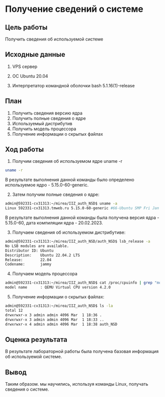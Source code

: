 # Получение сведений о системе

## Цель работы

Получить сведения об используемой системе

## Исходные данные

1. VPS сервер

2. ОС Ubuntu 20.04

3. Интерпретатор командной оболочки bash 5.1.16(1)-release

## План

1.  Получить сведения версию ядра
2.  Получить полные сведения о ядре
3.  Используемый дистрибутив
4.  Получить модель процессора
5.  Получение информации о скрытых файлах

## Ход работы

1. Получим сведения об используемом ядре uname -r

```bash
uname -r
```

В результате выполнения данной команды было определено используемое ядро - 5.15.0-60-generic.

2. Затем получим полные сведения о ядре:

```bash
admin@592331-cv31313:~/mirea/IIZ_auth_NSD$ uname -a
Linux 592331-cv31313.tmweb.ru 5.15.0-60-generic #66-Ubuntu SMP Fri Jan 20 14:29:49 UTC 2023 x86_64 x86_64 x86_64 GNU/Linux
```

В результате выполнения данной команды была получена версия ядра - 5.15.0-60, дата компиляции ядра - 20.02.2023.

3. Получаем сведения об используемом дистрибутиве:

```bash
admin@592331-cv31313:~/mirea/IIZ_auth_NSD/auth_NSD$ lsb_release -a
No LSB modules are available.
Distributor ID: Ubuntu
Description:    Ubuntu 22.04.2 LTS
Release:        22.04
Codename:       jammy
```

4. Получаем модель процессора   
```bash
admin@592331-cv31313:~/mirea/IIZ_auth_NSD$ cat /proc/cpuinfo | grep "model name"
model name      : QEMU Virtual CPU version 4.2.0
```

5. Получение информации о скрытых файлах:

```bash
admin@592331-cv31313:~/mirea/IIZ_auth_NSD$ ls -la
total 12
drwxrwxr-x 3 admin admin 4096 Mar  1 18:36 .
drwxrwxr-x 3 admin admin 4096 Mar  1 18:33 ..
drwxrwxr-x 4 admin admin 4096 Mar  1 18:38 auth_NSD
```

## Оценка результата

В результате лабораторной работы была получена базовая информация об используемой системе.

## Вывод

Таким образом. мы научились, используя команды Linux, получать сведения о системе.